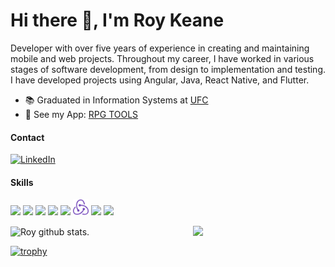 <h1 align="left">Hi there 👋, I'm Roy Keane</h1>
<p align="left"> Developer with over five years of experience in creating and maintaining mobile and web projects. Throughout my career, I have worked in various stages of software development, from design to implementation and testing. I have developed projects using Angular, Java, React Native, and Flutter. </p>


<!-- **keane032/keane032** is a ✨ _special_ ✨ repository because its `README.md` (this file) appears on your GitHub profile. -->

<!-- Here are some ideas to get you started: -->

- 📚 Graduated in Information Systems at [UFC](https://www.quixada.ufc.br/)
- 🔎 See my App: [RPG TOOLS](https://play.google.com/store/apps/details?id=com.br.rpgboard)

<h4>Contact</h4>

[![LinkedIn](https://img.shields.io/badge/-LinkedIn-000?style=for-the-badge&logo=linkedin&logoColor=FF00F6&color:FFF)](https://www.linkedin.com/in/roy-avila/)
  
<h4>Skills</h4>
<!-- Your github readme stats: https://github.com/anuraghazra/github-readme-stats -->


<!-- You can use this sites to get logos: https://www.vectorlogo.zone or https://simpleicons.org/ -->

<!-- Skillsets -->


<p align="left"> 
  <span>
  <img width="5%" src="https://www.vectorlogo.zone/logos/w3_html5/w3_html5-icon.svg">
  <img width="10%" src="https://www.vectorlogo.zone/logos/netlifyapp_watercss/netlifyapp_watercss-icon.svg">
  <img width="10%" src="https://www.vectorlogo.zone/logos/typescriptlang/typescriptlang-ar21.svg">
  <img width="5%" src="https://www.vectorlogo.zone/logos/javascript/javascript-icon.svg">
  <img width="10%" src="https://www.vectorlogo.zone/logos/reactjs/reactjs-ar21.svg">
  <img width="5%" src="https://raw.githubusercontent.com/devicons/devicon/master/icons/redux/redux-original.svg">
  <img width="5%" src="https://www.vectorlogo.zone/logos/nodejs/nodejs-icon.svg">
  <img width="10%" src="https://www.vectorlogo.zone/logos/flutterio/flutterio-ar21.svg">
  </span>
</p>


<span>
  <img width="50%" align="center" alt="Roy github stats." 
       src="https://github-readme-stats.vercel.app/api?username=keane032&show_icons=true&hide_border=true&theme=dracula" />
  <img width="42%" align="right"  
       src="https://github-readme-stats.vercel.app/api/top-langs/?username=keane032&layout=compact&theme=dracula" />
       
</span>

[![trophy](https://github-profile-trophy.vercel.app/?username=keane032&margin-w=15)](https://www.linkedin.com/in/roy-avila/)

<!-- - 🔭 I’m currently working on ...
- 🌱 I’m currently learning ...
- 👯 I’m looking to collaborate on ...
- 🤔 I’m looking for help with ...
- 💬 Ask me about ...
- 📫 How to reach me: ...
- 😄 Pronouns: ...
- ⚡ Fun fact: ... -->




